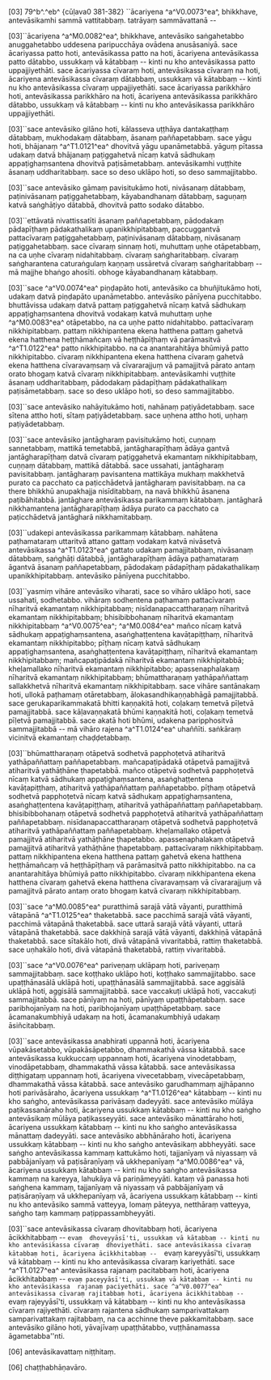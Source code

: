 [03] 79^b^.^eb^ {cūḷava0 381-382} ``ācariyena ^a^V0.0073^ea^, bhikkhave, antevāsikamhi sammā vattitabbaṃ. tatrāyaṃ sammāvattanā --

[03]``ācariyena ^a^M0.0082^ea^, bhikkhave, antevāsiko saṅgahetabbo anuggahetabbo uddesena  paripucchāya ovādena anusāsaniyā. sace ācariyassa patto hoti, antevāsikassa  patto na hoti, ācariyena antevāsikassa patto dātabbo, ussukkaṃ vā kātabbaṃ --  kinti nu kho antevāsikassa patto uppajjiyethāti. sace ācariyassa cīvaraṃ  hoti, antevāsikassa cīvaraṃ na hoti, ācariyena antevāsikassa cīvaraṃ dātabbaṃ,  ussukkaṃ vā kātabbaṃ -- kinti nu kho antevāsikassa cīvaraṃ uppajjiyethāti.  sace ācariyassa parikkhāro hoti, antevāsikassa parikkhāro na hoti, ācariyena  antevāsikassa parikkhāro dātabbo, ussukkaṃ vā kātabbaṃ -- kinti nu kho  antevāsikassa parikkhāro uppajjiyethāti.

[03]``sace antevāsiko gilāno hoti, kālasseva uṭṭhāya dantakaṭṭhaṃ dātabbaṃ, mukhodakaṃ  dātabbaṃ, āsanaṃ paññapetabbaṃ. sace yāgu hoti, bhājanaṃ ^a^T1.0121^ea^ dhovitvā yāgu upanāmetabbā.  yāguṃ pītassa udakaṃ datvā bhājanaṃ paṭiggahetvā nīcaṃ katvā sādhukaṃ appaṭighaṃsantena  dhovitvā paṭisāmetabbaṃ. antevāsikamhi vuṭṭhite āsanaṃ uddharitabbaṃ. sace so  deso uklāpo hoti, so deso sammajjitabbo.

[03]``sace antevāsiko gāmaṃ pavisitukāmo hoti, nivāsanaṃ dātabbaṃ, paṭinivāsanaṃ  paṭiggahetabbaṃ, kāyabandhanaṃ dātabbaṃ, saguṇaṃ katvā saṅghāṭiyo dātabbā, dhovitvā  patto sodako dātabbo.

[03]``ettāvatā nivattissatīti āsanaṃ paññapetabbaṃ, pādodakaṃ pādapīṭhaṃ pādakathalikaṃ  upanikkhipitabbaṃ, paccuggantvā pattacīvaraṃ paṭiggahetabbaṃ, paṭinivāsanaṃ dātabbaṃ,  nivāsanaṃ paṭiggahetabbaṃ. sace cīvaraṃ sinnaṃ hoti, muhuttaṃ uṇhe otāpetabbaṃ,  na ca uṇhe cīvaraṃ nidahitabbaṃ. cīvaraṃ saṅgharitabbaṃ. cīvaraṃ saṅgharantena caturaṅgulaṃ  kaṇṇaṃ ussāretvā cīvaraṃ saṅgharitabbaṃ -- mā majjhe bhaṅgo ahosīti. obhoge  kāyabandhanaṃ kātabbaṃ.

[03]``sace ^a^V0.0074^ea^ piṇḍapāto hoti, antevāsiko ca bhuñjitukāmo hoti, udakaṃ datvā  piṇḍapāto upanāmetabbo. antevāsiko pānīyena pucchitabbo. bhuttāvissa udakaṃ  datvā pattaṃ paṭiggahetvā nīcaṃ katvā sādhukaṃ appaṭighaṃsantena dhovitvā vodakaṃ  katvā muhuttaṃ uṇhe ^a^M0.0083^ea^ otāpetabbo, na ca uṇhe patto nidahitabbo. pattacīvaraṃ  nikkhipitabbaṃ. pattaṃ nikkhipantena ekena hatthena pattaṃ gahetvā ekena hatthena heṭṭhāmañcaṃ  vā heṭṭhāpīṭhaṃ vā parāmasitvā ^a^T1.0122^ea^ patto nikkhipitabbo. na ca anantarahitāya bhūmiyā  patto nikkhipitabbo. cīvaraṃ nikkhipantena ekena hatthena cīvaraṃ gahetvā ekena  hatthena cīvaravaṃsaṃ vā cīvararajjuṃ vā pamajjitvā pārato antaṃ orato bhogaṃ katvā  cīvaraṃ nikkhipitabbaṃ. antevāsikamhi vuṭṭhite āsanaṃ uddharitabbaṃ, pādodakaṃ  pādapīṭhaṃ pādakathalikaṃ paṭisāmetabbaṃ. sace so deso uklāpo hoti, so deso  sammajjitabbo.

[03]``sace antevāsiko nahāyitukāmo hoti, nahānaṃ paṭiyādetabbaṃ. sace sītena attho  hoti, sītaṃ paṭiyādetabbaṃ. sace uṇhena attho hoti, uṇhaṃ paṭiyādetabbaṃ.

[03]``sace antevāsiko jantāgharaṃ pavisitukāmo hoti, cuṇṇaṃ sannetabbaṃ, mattikā  temetabbā, jantāgharapīṭhaṃ ādāya gantvā jantāgharapīṭhaṃ datvā cīvaraṃ paṭiggahetvā  ekamantaṃ nikkhipitabbaṃ, cuṇṇaṃ dātabbaṃ, mattikā dātabbā. sace ussahati, jantāgharaṃ  pavisitabbaṃ. jantāgharaṃ pavisantena mattikāya mukhaṃ makkhetvā purato ca pacchato ca  paṭicchādetvā jantāgharaṃ pavisitabbaṃ. na ca there bhikkhū anupakhajja nisīditabbaṃ,  na navā bhikkhū āsanena paṭibāhitabbā. jantāghare antevāsikassa parikammaṃ kātabbaṃ.  jantāgharā nikkhamantena jantāgharapīṭhaṃ ādāya purato ca pacchato ca paṭicchādetvā jantāgharā  nikkhamitabbaṃ.

[03]``udakepi antevāsikassa parikammaṃ kātabbaṃ. nahātena paṭhamataraṃ uttaritvā attano  gattaṃ vodakaṃ katvā nivāsetvā antevāsikassa ^a^T1.0123^ea^ gattato udakaṃ pamajjitabbaṃ, nivāsanaṃ  dātabbaṃ, saṅghāṭi dātabbā, jantāgharapīṭhaṃ ādāya paṭhamataraṃ āgantvā āsanaṃ paññapetabbaṃ,  pādodakaṃ pādapīṭhaṃ pādakathalikaṃ upanikkhipitabbaṃ. antevāsiko pānīyena  pucchitabbo.

[03]``yasmiṃ vihāre antevāsiko viharati, sace so vihāro uklāpo hoti, sace  ussahati, sodhetabbo. vihāraṃ sodhentena paṭhamaṃ pattacīvaraṃ nīharitvā ekamantaṃ  nikkhipitabbaṃ; nisīdanapaccattharaṇaṃ nīharitvā ekamantaṃ nikkhipitabbaṃ; bhisibibbohanaṃ  nīharitvā ekamantaṃ nikkhipitabbaṃ ^a^V0.0075^ea^; ^a^M0.0084^ea^ mañco nīcaṃ katvā sādhukaṃ appaṭighaṃsantena,  asaṅghaṭṭentena kavāṭapiṭṭhaṃ, nīharitvā ekamantaṃ nikkhipitabbo; pīṭhaṃ nīcaṃ  katvā sādhukaṃ appaṭighaṃsantena, asaṅghaṭṭentena kavāṭapiṭṭhaṃ, nīharitvā ekamantaṃ  nikkhipitabbaṃ; mañcapaṭipādakā nīharitvā ekamantaṃ nikkhipitabbā; kheḷamallako  nīharitvā ekamantaṃ nikkhipitabbo; apassenaphalakaṃ nīharitvā ekamantaṃ nikkhipitabbaṃ;  bhūmattharaṇaṃ yathāpaññattaṃ sallakkhetvā nīharitvā ekamantaṃ nikkhipitabbaṃ. sace vihāre  santānakaṃ hoti, ullokā paṭhamaṃ otāretabbaṃ, ālokasandhikaṇṇabhāgā pamajjitabbā.  sace gerukaparikammakatā bhitti kaṇṇakitā hoti, coḷakaṃ temetvā pīḷetvā  pamajjitabbā. sace kāḷavaṇṇakatā bhūmi kaṇṇakitā hoti, coḷakaṃ temetvā pīḷetvā  pamajjitabbā. sace akatā hoti bhūmi, udakena paripphositvā sammajjitabbā -- mā  vihāro rajena ^a^T1.0124^ea^ uhaññīti. saṅkāraṃ vicinitvā ekamantaṃ chaḍḍetabbaṃ.

[03]``bhūmattharaṇaṃ otāpetvā sodhetvā papphoṭetvā atiharitvā yathāpaññattaṃ paññapetabbaṃ.  mañcapaṭipādakā otāpetvā pamajjitvā atiharitvā yathāṭhāne ṭhapetabbā. mañco  otāpetvā sodhetvā papphoṭetvā nīcaṃ katvā sādhukaṃ appaṭighaṃsantena, asaṅghaṭṭentena  kavāṭapiṭṭhaṃ, atiharitvā yathāpaññattaṃ paññapetabbo. pīṭhaṃ otāpetvā sodhetvā  papphoṭetvā nīcaṃ katvā sādhukaṃ appaṭighaṃsantena, asaṅghaṭṭentena kavāṭapiṭṭhaṃ,  atiharitvā yathāpaññattaṃ paññapetabbaṃ. bhisibibbohanaṃ otāpetvā sodhetvā papphoṭetvā  atiharitvā yathāpaññattaṃ paññapetabbaṃ. nisīdanapaccattharaṇaṃ otāpetvā sodhetvā papphoṭetvā  atiharitvā yathāpaññattaṃ paññapetabbaṃ. kheḷamallako otāpetvā pamajjitvā atiharitvā  yathāṭhāne ṭhapetabbo. apassenaphalakaṃ otāpetvā pamajjitvā atiharitvā yathāṭhāne  ṭhapetabbaṃ. pattacīvaraṃ nikkhipitabbaṃ. pattaṃ nikkhipantena ekena hatthena pattaṃ  gahetvā ekena hatthena heṭṭhāmañcaṃ vā heṭṭhāpīṭhaṃ vā parāmasitvā patto nikkhipitabbo.  na ca anantarahitāya bhūmiyā patto nikkhipitabbo. cīvaraṃ nikkhipantena ekena  hatthena cīvaraṃ gahetvā ekena hatthena cīvaravaṃsaṃ vā cīvararajjuṃ vā pamajjitvā  pārato antaṃ orato bhogaṃ katvā cīvaraṃ nikkhipitabbaṃ.

[03]``sace ^a^M0.0085^ea^ puratthimā sarajā vātā vāyanti, puratthimā vātapānā   ^a^T1.0125^ea^ thaketabbā. sace pacchimā sarajā vātā vāyanti, pacchimā vātapānā thaketabbā. sace   uttarā sarajā vātā vāyanti, uttarā vātapānā thaketabbā. sace dakkhiṇā sarajā vātā vāyanti,  dakkhiṇā vātapānā thaketabbā. sace sītakālo hoti, divā vātapānā vivaritabbā,  rattiṃ thaketabbā. sace uṇhakālo hoti, divā vātapānā thaketabbā, rattiṃ  vivaritabbā.

[03]``sace ^a^V0.0076^ea^ pariveṇaṃ uklāpaṃ hoti, pariveṇaṃ sammajjitabbaṃ. sace koṭṭhako uklāpo  hoti, koṭṭhako sammajjitabbo. sace upaṭṭhānasālā uklāpā hoti, upaṭṭhānasālā  sammajjitabbā. sace aggisālā uklāpā hoti, aggisālā sammajjitabbā. sace  vaccakuṭi uklāpā hoti, vaccakuṭi sammajjitabbā. sace pānīyaṃ na hoti, pānīyaṃ  upaṭṭhāpetabbaṃ. sace paribhojanīyaṃ na hoti, paribhojanīyaṃ upaṭṭhāpetabbaṃ. sace ācamanakumbhiyā  udakaṃ na hoti, ācamanakumbhiyā udakaṃ āsiñcitabbaṃ.

[03]``sace antevāsikassa anabhirati uppannā hoti, ācariyena vūpakāsetabbo, vūpakāsāpetabbo,  dhammakathā vāssa kātabbā. sace antevāsikassa kukkuccaṃ uppannaṃ hoti, ācariyena  vinodetabbaṃ, vinodāpetabbaṃ, dhammakathā vāssa kātabbā. sace antevāsikassa  diṭṭhigataṃ uppannaṃ hoti, ācariyena vivecetabbaṃ, vivecāpetabbaṃ, dhammakathā vāssa  kātabbā. sace antevāsiko garudhammaṃ ajjhāpanno hoti parivāsāraho, ācariyena  ussukkaṃ ^a^T1.0126^ea^ kātabbaṃ -- kinti nu kho saṅgho, antevāsikassa parivāsaṃ dadeyyāti.  sace antevāsiko mūlāya paṭikassanāraho hoti, ācariyena ussukkaṃ kātabbaṃ --  kinti nu kho saṅgho antevāsikaṃ mūlāya paṭikasseyyāti. sace antevāsiko  mānattāraho hoti, ācariyena ussukkaṃ kātabbaṃ -- kinti nu kho saṅgho antevāsikassa  mānattaṃ dadeyyāti. sace antevāsiko abbhānāraho hoti, ācariyena ussukkaṃ  kātabbaṃ -- kinti nu kho saṅgho antevāsikaṃ abbheyyāti. sace saṅgho antevāsikassa  kammaṃ kattukāmo hoti, tajjanīyaṃ vā niyassaṃ vā pabbājanīyaṃ vā paṭisāraṇīyaṃ  vā ukkhepanīyaṃ ^a^M0.0086^ea^ vā, ācariyena ussukkaṃ kātabbaṃ -- kinti nu kho  saṅgho antevāsikassa kammaṃ na kareyya, lahukāya vā pariṇāmeyyāti. kataṃ  vā panassa hoti saṅghena kammaṃ, tajjanīyaṃ vā niyassaṃ vā pabbājanīyaṃ vā paṭisāraṇīyaṃ  vā ukkhepanīyaṃ vā, ācariyena ussukkaṃ kātabbaṃ -- kinti nu kho antevāsiko  sammā vatteyya, lomaṃ pāteyya, netthāraṃ vatteyya, saṅgho taṃ kammaṃ paṭippassambheyyāti.

[03]``sace antevāsikassa cīvaraṃ dhovitabbaṃ hoti, ācariyena ācikkhitabbaṃ -- `evaṃ  dhoveyyāsī'ti, ussukkaṃ vā kātabbaṃ -- kinti nu kho antevāsikassa cīvaraṃ  dhoviyethāti. sace antevāsikassa cīvaraṃ kātabbaṃ hoti, ācariyena ācikkhitabbaṃ --  `evaṃ kareyyāsī'ti, ussukkaṃ vā kātabbaṃ -- kinti nu kho antevāsikassa  cīvaraṃ kariyethāti. sace ^a^T1.0127^ea^ antevāsikassa rajanaṃ pacitabbaṃ hoti, ācariyena ācikkhitabbaṃ --  `evaṃ paceyyāsī'ti, ussukkaṃ vā kātabbaṃ -- kinti nu kho antevāsikassa  rajanaṃ paciyethāti. sace ^a^V0.0077^ea^ antevāsikassa cīvaraṃ rajitabbaṃ hoti, ācariyena ācikkhitabbaṃ --  `evaṃ rajeyyāsī'ti, ussukkaṃ vā kātabbaṃ -- kinti nu kho antevāsikassa  cīvaraṃ rajiyethāti. cīvaraṃ rajantena sādhukaṃ samparivattakaṃ samparivattakaṃ rajitabbaṃ,  na ca acchinne theve pakkamitabbaṃ. sace antevāsiko gilāno hoti, yāvajīvaṃ  upaṭṭhātabbo, vuṭṭhānamassa āgametabba''nti.

[06] antevāsikavattaṃ niṭṭhitaṃ.

[06] chaṭṭhabhāṇavāro.